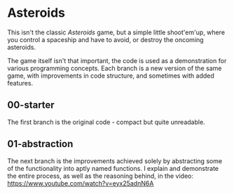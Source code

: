 # Asteroids
This isn't the classic *Asteroids* game, but a simple little shoot'em'up, where you control a spaceship and have to avoid, or destroy the oncoming asteroids.

The game itself isn't that important, the code is used as a demonstration for various programming concepts.
Each branch is a new version of the same game, with improvements in code structure, and sometimes with added features.

## 00-starter
The first branch is the original code - compact but quite unreadable.

## 01-abstraction
The next branch is the improvements achieved solely by abstracting some of the functionality into aptly named functions.
I explain and demonstrate the entire process, as well as the reasoning behind, in the video: https://www.youtube.com/watch?v=eyx25adnN6A


